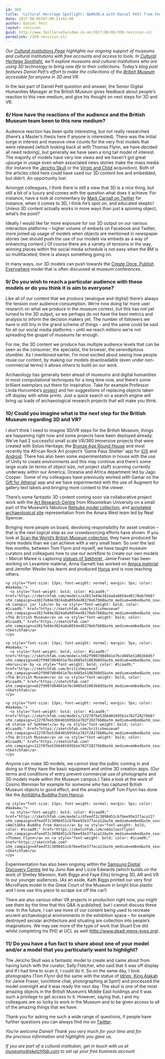 ```yaml
---
id: 360
title: 'Cultural Heritage Spotlight: Q&#038;A with Daniel Pett from the British Museum (Part 3)'
date: 2017-08-05T07:09:21+01:00
author: Daniel Pett
layout: revision
guid: http://www.7pillarsofwisdom.co.uk/2017/08/05/359-revision-v1/
permalink: /359-revision-v1/
---
```

_Our_ [_Cultural institutions Page_](https://sketchfab.com/museums) _highlights our ongoing support of museums and cultural institutions with free accounts and access to tools. In_ [_Cultural Heritage Spotlight_](https://blog.sketchfab.com/tag/culturalspotlight/)_, we’ll explore museums and cultural institutions who are using 3D technology to bring new life to their collections. Today’s blog post features Daniel Pett’s effort to make the collections of the_ [_British Museum_](https://sketchfab.com/britishmuseum) _accessible for anyone in 3D and VR._

<span style="font-weight: 400;">In the last part of Daniel Pett question and answer, the </span><span style="font-weight: 400;">Senior Digital Humanities Manager at the British Museum gives feedback about people’s reaction to this new medium, and give his thought on next steps for 3D and VR.</span>

### **8/ How have the reactions of the audience and the British Museum team been to this new medium?**

<span style="font-weight: 400;">Audience reaction has been quite interesting, but not really researched (there’s a Master’s thesis here if anyone is interested). There was the initial surge in interest and massive view counts for the very first models that were released (which looking back at with Thomas Flynn, we have decided all need redoing), but generally we have seen a long tail model of interest. The majority of models have very low views and we haven’t got great upsurge in usage even when associated news stories make the mass media (for instance the </span>[<span style="font-weight: 400;">Jericho Skull</span>](http://www.independent.co.uk/arts-entertainment/art/features/the-jericho-skull-british-museum-facial-reconstruction-ct-scan-a7474516.html) <span style="font-weight: 400;">or the </span>[<span style="font-weight: 400;">Virgin and Child</span>](https://www.theguardian.com/culture/2016/dec/10/british-museum-medieval-virgin-child-statue) <span style="font-weight: 400;">acquisition). Both of the articles cited here could have used our 3D content live and embedded, but didn’t. An opportunity lost.</span>

<span style="font-weight: 400;">Amongst colleagues, I think there is still a view that 3D is a nice thing, but still a bit of a luxury and comes with the question what does it achieve. For instance, have a look at commentary by </span>[<span style="font-weight: 400;">Mark Carnall on Twitter</span>](https://twitter.com/search?f=tweets&vertical=default&q=%40mark_carnall%203d&src=typd) <span style="font-weight: 400;">for instance, when it comes to 3D, I think he’s spot on, and educated skeptic! Unless 3D content actually works in more ways than just a spinning object, what’s the point?</span>

Ideally I would like far more exposure for our 3D output on our various interaction platforms – higher volume of embeds on Facebook and Twitter, more joined up usage of models when objects are mentioned in newspaper stories (we should push the use of our models via embeds as a way of enhancing content.) Of course there are a variety of tensions in the way, winning places within the social media schedule is not easy when the BM is so multifaceted; there is always something going on.

<span style="font-weight: 400;">In many ways, our 3D models can push towards the </span>[<span style="font-weight: 400;">Create Once, Publish Everywhere</span>](http://libux.co/create-publish-everywhere/) <span style="font-weight: 400;">model that is often discussed at museum conferences.</span>

### **9/ Do you wish to reach a particular audience with these models or do you think it is aim to everyone?**

Like all of our content that we produce (analogue and digital) there’s always the tension over audience consumption. We’re now doing far more user research on what we produce in the museum context, but this has not yet turned to the 3D output, so we perhaps do not have the best metrics and analysis to inform the decision makers yet. The number of followers we have is still tiny in the grand scheme of things – and the same could be said for all our social media platforms – until we reach millions we’re not spreading the gospel of museums far enough.

For me, the 3D content we produce has multiple audience levels that can be seen as the consumer; the specialist, the browser, the serendipitous stumbler. As I mentioned earlier, I’m most excited about seeing how people reuse our content, by making our models downloadable (even under non-commercial terms) it allows others to build on our work.

<span style="font-weight: 400;">Archaeology has generally been ahead of museums and digital humanities in most computational techniques for a long time now, and there’s some brilliant exemplars out there for inspiration. Take for example Professor Linda Hurcombe’s </span>[<span style="font-weight: 400;">project</span>](http://openarch.eu/) <span style="font-weight: 400;">and her suggestions of replacing objects taken off display with white prints. Just a quick search on a search engine will bring up loads of archaeological research projects that will make you think.</span>

### **10/ Could you imagine what is the next step for the British Museum regarding 3D and VR?**

<span style="font-weight: 400;">I don’t think I need to imagine 3D/VR steps for the British Museum, things are happening right now and some projects have been deployed already. We’ve had 2 successful small scale VR/360 immersive projects that were created with Soluis Heritage; the </span>[<span style="font-weight: 400;">Bronze Age Round House</span>](http://londonist.com/2015/08/immerse-yourself-in-bronze-age-london-virtual-reality) <span style="font-weight: 400;">and most recently the African Rock Art project’s ‘Game Pass Shelter’ app for </span>[<span style="font-weight: 400;">iOS</span>](https://itunes.apple.com/de/app/game-pass-shelter/id1176174140?l=en&mt=8) <span style="font-weight: 400;">and </span>[<span style="font-weight: 400;">Android</span>](https://play.google.com/store/apps/details?id=com.soluis.gamepassshelter&hl=en_GB)<span style="font-weight: 400;">. There has also been some experimentation in house with the use of Unity to create environments and this may continue and there’s some large scale (in terms of object size, not project staff) scanning currently underway within our America, Oceania and Africa department led by Jago Cooper.  Some of my colleagues have previously worked with Gamar on the </span>[<span style="font-weight: 400;">Gift for Athena</span>](http://gamar.com/games/a-gift-for-athena/)) <span style="font-weight: 400;">app and we have experimented with the use of Augment for gallery text labels and bringing more content to the viewer.</span>

<span style="font-weight: 400;">There’s some fantastic 3D content coming soon via collaborative project work with the </span>[<span style="font-weight: 400;">Art Research Centre</span>](http://en.ritsumei.ac.jp/research/organizations/art-research-center/) <span style="font-weight: 400;">from Ritsumeikan University on a small part of the Museum’s fabulous </span>[<span style="font-weight: 400;">Netsuke model collection</span>](http://search.britishmuseum.org/#/tabbed/search?srtall=date%253AD%253AL%253Ad1&srtcollection=date%253AD%253AL%253Ad1&srtmerchandise=date%253AD%253AL%253Ad1&srtwebsite=date%253AD%253AL%253Ad1&q=netsuke)<span style="font-weight: 400;">, and </span>[<span style="font-weight: 400;">annotated archaeological site</span>](http://www.britishmuseum.org/research/research_projects/all_current_projects/sudan/amara_west_research_project/explore_amara_west_in_3d.aspx) <span style="font-weight: 400;">representation from the Amara West team led by Neal Spencer.</span>

<span style="font-weight: 400;">Bringing more people on board, devolving responsibility for asset creation – that is the next logical step as our crowdsourcing efforts have shown. If you look at </span>[<span style="font-weight: 400;">Scan the World’s British Museum collection</span>](https://www.myminifactory.com/search/?query=british+museum&searchType=1)<span style="font-weight: 400;">, they have produced far more models than we can achieve with a very small team. So over the last few months, between Tom Flynn and myself, we have taught museum curators and colleagues how to use our workflow to create our own models – Marcel Maree is capturing </span>[<span style="font-weight: 400;">statues of Sekhmet</span>](https://sketchfab.com/britishmuseum/collections/project-sekhmet)<span style="font-weight: 400;">, Jamie Fraser has been working on Levantine material, Anna Garnett has worked on </span>[<span style="font-weight: 400;">Amara material</span>](https://sketchfab.com/models/a3817e84e3824a8a8054ed8178eb7b68) <span style="font-weight: 400;">and Jennifer Wexler has learnt and produced </span>[<span style="font-weight: 400;">Horus</span>](https://sketchfab.com/models/e62f9907d04041e7bcd485e51063b8d5) <span style="font-weight: 400;">and is now teaching others.</span>

<div class="oembed oembed-rich oembed-sketchfab-com oembed-rich-sketchfab-com">
  <div class="sketchfab-embed-wrapper">
    <p>
    </p>
    
    <p style="font-size: 13px; font-weight: normal; margin: 5px; color: #4a4a4a;">
      <a style="font-weight: bold; color: #1caad9;" href="https://sketchfab.com/models/a3817e84e3824a8a8054ed8178eb7b68?utm_campaign=a3817e84e3824a8a8054ed8178eb7b68&utm_medium=embed&utm_source=oembed" >A canopic jar lid</a> by <a style="font-weight: bold; color: #1caad9;" href="https://sketchfab.com/britishmuseum?utm_campaign=a3817e84e3824a8a8054ed8178eb7b68&utm_medium=embed&utm_source=oembed" >The British Museum</a> on <a style="font-weight: bold; color: #1caad9;" href="https://sketchfab.com?utm_campaign=a3817e84e3824a8a8054ed8178eb7b68&utm_medium=embed&utm_source=oembed" >Sketchfab</a>
    </p>
  </div>
</div>



<div class="oembed oembed-rich oembed-sketchfab-com oembed-rich-sketchfab-com">
  <div class="sketchfab-embed-wrapper">
    <p>
    </p>
    
    <p style="font-size: 13px; font-weight: normal; margin: 5px; color: #4a4a4a;">
      <a style="font-weight: bold; color: #1caad9;" href="https://sketchfab.com/models/e62f9907d04041e7bcd485e51063b8d5?utm_campaign=e62f9907d04041e7bcd485e51063b8d5&utm_medium=embed&utm_source=oembed" >Horus</a> by <a style="font-weight: bold; color: #1caad9;" href="https://sketchfab.com/britishmuseum?utm_campaign=e62f9907d04041e7bcd485e51063b8d5&utm_medium=embed&utm_source=oembed" >The British Museum</a> on <a style="font-weight: bold; color: #1caad9;" href="https://sketchfab.com?utm_campaign=e62f9907d04041e7bcd485e51063b8d5&utm_medium=embed&utm_source=oembed" >Sketchfab</a>
    </p>
  </div>
</div>



<div class="oembed oembed-rich oembed-sketchfab-com oembed-rich-sketchfab-com">
  <div class="sketchfab-embed-wrapper">
    <p>
    </p>
    
    <p style="font-size: 13px; font-weight: normal; margin: 5px; color: #4a4a4a;">
      <a style="font-weight: bold; color: #1caad9;" href="https://sketchfab.com/models/122707be53b6401695b1e782f2827bb0?utm_campaign=122707be53b6401695b1e782f2827bb0&utm_medium=embed&utm_source=oembed" >A statue of Sekhmet</a> by <a style="font-weight: bold; color: #1caad9;" href="https://sketchfab.com/britishmuseum?utm_campaign=122707be53b6401695b1e782f2827bb0&utm_medium=embed&utm_source=oembed" >The British Museum</a> on <a style="font-weight: bold; color: #1caad9;" href="https://sketchfab.com?utm_campaign=122707be53b6401695b1e782f2827bb0&utm_medium=embed&utm_source=oembed" >Sketchfab</a>
    </p>
  </div>
</div>

<span style="font-weight: 400;">Anyone can make 3D models, we cannot stop the public coming in and doing so if they have the basic equipment and online 3D creation apps. (Our terms and conditions of entry prevent commercial use of photographs and 3D models made within the Museum campus.) Take a look at the work of Cosmo Wenman for example for someone who has captured British Museum objects to good effect, and the amazing stuff Tom Flynn has done like the </span>[<span style="font-weight: 400;">Amitābha Buddha from Hancui</span>](https://sketchfab.com/models/dfeedf2c3098451cb76ee93e377aca12)<span style="font-weight: 400;">.</span>

<div class="oembed oembed-rich oembed-sketchfab-com oembed-rich-sketchfab-com">
  <div class="sketchfab-embed-wrapper">
    <p>
    </p>
    
    <p style="font-size: 13px; font-weight: normal; margin: 5px; color: #4a4a4a;">
      <a style="font-weight: bold; color: #1caad9;" href="https://sketchfab.com/models/dfeedf2c3098451cb76ee93e377aca12?utm_campaign=dfeedf2c3098451cb76ee93e377aca12&utm_medium=embed&utm_source=oembed" >Amitābha Buddha from Hancui</a> by <a style="font-weight: bold; color: #1caad9;" href="https://sketchfab.com/nebulousflynn?utm_campaign=dfeedf2c3098451cb76ee93e377aca12&utm_medium=embed&utm_source=oembed" >Thomas Flynn</a> on <a style="font-weight: bold; color: #1caad9;" href="https://sketchfab.com?utm_campaign=dfeedf2c3098451cb76ee93e377aca12&utm_medium=embed&utm_source=oembed" >Sketchfab</a>
    </p>
  </div>
</div>

<span style="font-weight: 400;">Experimentation has also been ongoing within the </span>[<span style="font-weight: 400;">Samsung Digital Discovery Centre</span>](https://www.britishmuseum.org/learning/samsung_centre.aspx) <span style="font-weight: 400;">led by Juno Rae and Lizzie Edwards (which builds on the work of Shelley Mannion, Kath Biggs and Faye Ellis) bringing 3D, AR and VR to our younger audiences. (As an aside, Kath Biggs printed our very first MicroPasts model in the Great Court of the Museum in bright blue plastic and I now use this piece to scrape ice off the car!)</span>

<span style="font-weight: 400;">There are also various other VR projects in production right now, you might see them by the time that this Q&A is published, but I cannot discuss these now. In the future, I can see more of our content being used to recreate ancient archaeological environments in the exhibition space – for example destroyed secular architecture and situating are collection into people’s imaginations. We may see more of the type of work that Stuart Eve did whilst completing his PhD at UCL as well (</span>[<span style="font-weight: 400;">http://www.dead-mens-eyes.org</span>](http://www.dead-mens-eyes.org)<span style="font-weight: 400;">). </span>

### **11/ Do you have a fun fact to share about one of your model and/or a model that you particularly want to highlight?**

<span style="font-weight: 400;">The Jericho Skull was a fantastic model to create and came about from having lunch with the curator, Sally Fletcher, who said that it was off display and if I had time to scan it, I could do it. So on the same day, I took photographs (Tom Flynn did the same with the statue of </span>[<span style="font-weight: 400;">Idrimi, King Alakah</span>](https://sketchfab.com/models/cc454db8aafc4640926db2948a93176d) <span style="font-weight: 400;">for Jamie Fraser, lunchtime chat, photographing at 5pm!) and processed the model overnight and it was ready the next day. The skull is one of the most amazing objects in the British Museum’s Middle East holdings and it was such a privilege to get access to it. However, saying that, I and my colleagues are so lucky to work in the Museum and to be given access to all of the amazing things that we have.</span>

<span style="font-weight: 400;">Thank you for asking me such a wide range of questions, if people have further questions you can always find me on </span><a href="https://twitter.com/dejpett" ><span style="font-weight: 400;">Twitter</span></a><span style="font-weight: 400;">.</span>

_<span style="font-weight: 400;">You’re welcome Daniel! Thank you very much for your time and for the precious information and highlights you gave us.</span>_

_If you are part of a cultural institution, get in touch with us at museums@sketchfab.com to set up your free business account_